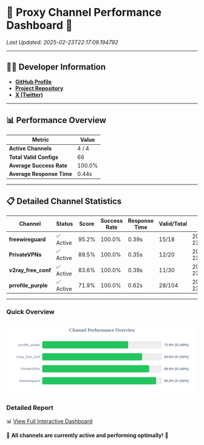 # 🌟 Proxy Channel Performance Dashboard 🌟

_Last Updated: 2025-02-23T22:17:09.194792_

---

## 👩‍💻 Developer Information

- **[GitHub Profile](https://github.com/4n0nymou3)**  
- **[Project Repository](https://github.com/4n0nymou3/multi-proxy-config-fetcher)**  
- **[X (Twitter)](https://x.com/4n0nymou3)**  

---

## 📊 Performance Overview

| Metric                | Value       |
|-----------------------|-------------|
| **Active Channels**   | 4 / 4       |
| **Total Valid Configs** | 66          |
| **Average Success Rate** | 100.0%      |
| **Average Response Time** | 0.44s       |

---

## 📋 Detailed Channel Statistics

| Channel          | Status     | Score  | Success Rate | Response Time | Valid/Total | Last Success               |
|------------------|------------|--------|--------------|---------------|-------------|----------------------------|
| **freewireguard**  | ✅ Active  | 95.2%  | 100.0% | 0.39s         | 15/18       | 2025-02-23T22:17:09.193012 |
| **PrivateVPNs**  | ✅ Active  | 89.5%  | 100.0% | 0.35s         | 12/20       | 2025-02-23T22:17:08.776865 |
| **v2ray_free_conf**  | ✅ Active  | 83.6%  | 100.0% | 0.39s         | 11/30       | 2025-02-23T22:17:08.392567 |
| **prrofile_purple**  | ✅ Active  | 71.9%  | 100.0% | 0.62s         | 28/104       | 2025-02-23T22:17:07.953725 |

---

### Quick Overview
<div align="center">
  <a href="https://raw.githubusercontent.com/nullluser/NullRepo/refs/heads/main/assets/channel_stats_chart.svg">
    <img src="https://raw.githubusercontent.com/nullluser/NullRepo/refs/heads/main/assets/channel_stats_chart.svg" alt="Source Performance Statistics" width="800">
  </a>
</div>

### Detailed Report
📊 [View Full Interactive Dashboard](https://htmlpreview.github.io/?https://github.com/nullluser/NullRepo/blob/main/assets/performance_report.html)

🎉 **All channels are currently active and performing optimally!** 🎉
